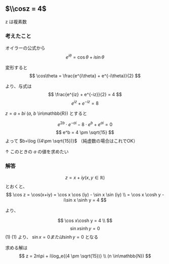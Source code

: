 <script
  type="text/javascript"
  charset="utf-8"
  src="https://cdn.mathjax.org/mathjax/latest/MathJax.js?config=TeX-AMS-MML_HTMLorMML"
></script>
<script type="text/x-mathjax-config">
  MathJax = {
    tex: {
      inlineMath: [['$', '$']],
      processEscapes: true,
    }
  }
</script>

## $\\cosz = 4$ 
z は複素数

### 考えたこと

オイラーの公式から
$$ 
e^{i\theta} = \cos\theta + i\sin\theta
$$

変形すると
$$
\cos\theta = \frac{e^{i\theta} + e^{-i\theta}}{2}
$$

より、与式は
$$
 \frac{e^{iz} + e^{-iz}}{2} = 4
$$
$$
e^{iz} + e^{-iz} = 8
$$


$z=a+bi$ ($a$, $b$ \in\mathbb{R}) とすると

$$
e^{2b}\cdot e^{-ai} - 8\cdot e^b + e^{ai} = 0 
$$
$$
e^b = 4 \pm \sqrt{15}
$$ 
よって $b=\log {(4\pm \sqrt{15})}$
（純虚数の場合はこれでOK）

↑ このときの $a$ の値を求めたい


### 解答
$$z = x + iy (x, y \in \mathbb{R}) $$
とおくと、
$$
\cos z = \cos(x+iy) = \cos x \cos (iy) - \sin x \sin (iy) \\
= \cos x \cosh y - i\sin x \sinh y = 4
$$

より、

$$
\cos x\cosh y = 4  \\
$$
$$
\sin x \sinh y = 0
$$(1)
(1) より、 $\sin x = 0 または \sinh y = 0$ となる

求める解は
$$
z = 2n\pi + i\log_e{(4 \pm \sqrt{15})} \\
(n \in\mathbb{N})
$$
